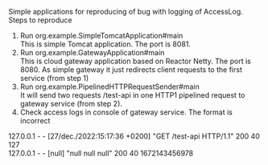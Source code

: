 Simple applications for reproducing of bug with logging of AccessLog.
Steps to reproduce
1. Run org.example.SimpleTomcatApplication#main   
This is simple Tomcat application. The port is 8081.
2. Run org.example.GatewayApplication#main     
This is cloud gateway application based on Reactor Netty. The port is 8080.
As simple gateway it just redirects client requests to the first service (from step 1)
3. Run org.example.PipelinedHTTPRequestSender#main   
It will send two requests /test-api in one HTTP1 pipelined request to gateway service (from step 2).
4. Check access logs in console of gateway service. The format is incorrect

127.0.0.1 - - [27/dec./2022:15:17:36 +0200] "GET /test-api HTTP/1.1" 200 40 127   
127.0.0.1 - - [null] "null null null" 200 40 1672143456978

